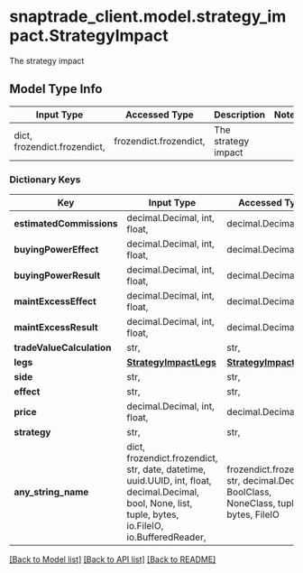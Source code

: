 # snaptrade_client.model.strategy_impact.StrategyImpact

The strategy impact

## Model Type Info
Input Type | Accessed Type | Description | Notes
------------ | ------------- | ------------- | -------------
dict, frozendict.frozendict,  | frozendict.frozendict,  | The strategy impact | 

### Dictionary Keys
Key | Input Type | Accessed Type | Description | Notes
------------ | ------------- | ------------- | ------------- | -------------
**estimatedCommissions** | decimal.Decimal, int, float,  | decimal.Decimal,  |  | [optional] 
**buyingPowerEffect** | decimal.Decimal, int, float,  | decimal.Decimal,  |  | [optional] 
**buyingPowerResult** | decimal.Decimal, int, float,  | decimal.Decimal,  |  | [optional] 
**maintExcessEffect** | decimal.Decimal, int, float,  | decimal.Decimal,  |  | [optional] 
**maintExcessResult** | decimal.Decimal, int, float,  | decimal.Decimal,  |  | [optional] 
**tradeValueCalculation** | str,  | str,  |  | [optional] 
**legs** | [**StrategyImpactLegs**](StrategyImpactLegs.md) | [**StrategyImpactLegs**](StrategyImpactLegs.md) |  | [optional] 
**side** | str,  | str,  |  | [optional] 
**effect** | str,  | str,  |  | [optional] 
**price** | decimal.Decimal, int, float,  | decimal.Decimal,  |  | [optional] 
**strategy** | str,  | str,  |  | [optional] 
**any_string_name** | dict, frozendict.frozendict, str, date, datetime, uuid.UUID, int, float, decimal.Decimal, bool, None, list, tuple, bytes, io.FileIO, io.BufferedReader,  | frozendict.frozendict, str, decimal.Decimal, BoolClass, NoneClass, tuple, bytes, FileIO | any string name can be used but the value must be the correct type | [optional]

[[Back to Model list]](../../README.md#documentation-for-models) [[Back to API list]](../../README.md#documentation-for-api-endpoints) [[Back to README]](../../README.md)

